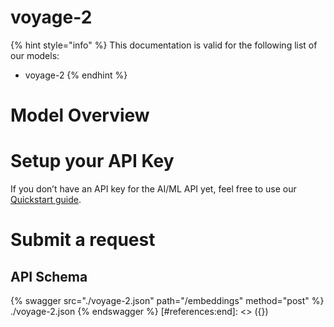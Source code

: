 [#references:start]: <> ({ "template": "openapi" })
# voyage-2

{% hint style="info" %}
This documentation is valid for the following list of our models:
* voyage-2
{% endhint %}

# Model Overview


# Setup your API Key
If you don’t have an API key for the AI/ML API yet, feel free to use our [Quickstart guide](https://docs.aimlapi.com/quickstart/setting-up).

# Submit a request
## API Schema
{% swagger src="./voyage-2.json" path="/embeddings" method="post" %}
./voyage-2.json
{% endswagger %}
[#references:end]: <> ({})